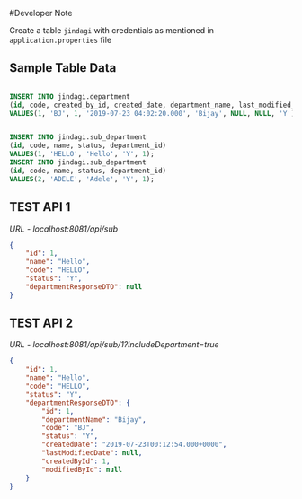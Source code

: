 #Developer Note

Create a table `jindagi` with credentials as mentioned in `application.properties` file

## Sample Table Data

```sql

INSERT INTO jindagi.department
(id, code, created_by_id, created_date, department_name, last_modified_date, last_modified_by_id, status)
VALUES(1, 'BJ', 1, '2019-07-23 04:02:20.000', 'Bijay', NULL, NULL, 'Y');


INSERT INTO jindagi.sub_department
(id, code, name, status, department_id)
VALUES(1, 'HELLO', 'Hello', 'Y', 1);
INSERT INTO jindagi.sub_department
(id, code, name, status, department_id)
VALUES(2, 'ADELE', 'Adele', 'Y', 1);

```


## TEST API 1
*URL - localhost:8081/api/sub*


```json
{
    "id": 1,
    "name": "Hello",
    "code": "HELLO",
    "status": "Y",
    "departmentResponseDTO": null
}
```

## TEST API 2

*URL - localhost:8081/api/sub/1?includeDepartment=true*

```json
{
    "id": 1,
    "name": "Hello",
    "code": "HELLO",
    "status": "Y",
    "departmentResponseDTO": {
        "id": 1,
        "departmentName": "Bijay",
        "code": "BJ",
        "status": "Y",
        "createdDate": "2019-07-23T00:12:54.000+0000",
        "lastModifiedDate": null,
        "createdById": 1,
        "modifiedById": null
    }
}
```

